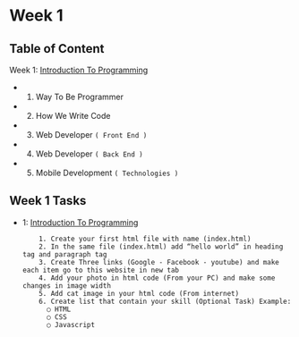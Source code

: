# Week 1

## Table of Content

Week 1: [Introduction To Programming](https://github.com/x39OME/Ustudy-Application-Development-Camp/tree/main/Week%201/Content)
  - 1. Way To Be Programmer
  - 2. How We Write Code
  - 3. Web Developer `( Front End )`
  - 4. Web Developer `( Back End )`
  - 5. Mobile Development `( Technologies )`


## Week 1 Tasks
  - 1: [Introduction To Programming](https://github.com/x39OME/Ustudy-Application-Development-Camp/tree/main/Week%201/Task%201)

      ```
          1. Create your first html file with name (index.html)
          2. In the same file (index.html) add “hello world” in heading tag and paragraph tag
          3. Create Three links (Google - Facebook - youtube) and make each item go to this website in new tab
          4. Add your photo in html code (From your PC) and make some changes in image width
          5. Add cat image in your html code (From internet)
          6. Create list that contain your skill (Optional Task) Example:
            ○ HTML
            ○ CSS
            ○ Javascript
      ```
